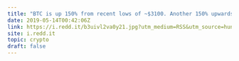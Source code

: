 ```yaml
---
title: "BTC is up 150% from recent lows of ~$3100. Another 150% upwards will put it to the ATHs. 🤯🤯"
date: 2019-05-14T00:42:06Z
link: https://i.redd.it/b3uivl2va0y21.jpg?utm_medium=RSS&utm_source=hune
site: i.redd.it
topic: crypto
draft: false
---
```


